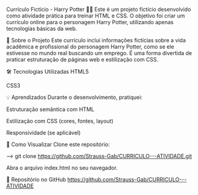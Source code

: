 Currículo Fictício - Harry Potter 🧙‍♂️
Este é um projeto fictício desenvolvido como atividade prática para treinar HTML e CSS. O objetivo foi criar um currículo online para o personagem Harry Potter, utilizando apenas tecnologias básicas da web.

📄 Sobre o Projeto
Este currículo inclui informações fictícias sobre a vida acadêmica e profissional do personagem Harry Potter, como se ele estivesse no mundo real buscando um emprego. É uma forma divertida de praticar estruturação de páginas web e estilização com CSS.

🛠️ Tecnologias Utilizadas
HTML5

CSS3

💡 Aprendizados
Durante o desenvolvimento, pratiquei:

Estruturação semântica com HTML

Estilização com CSS (cores, fontes, layout)

Responsividade (se aplicável)

📂 Como Visualizar
Clone este repositório:

-->	git clone https://github.com/Strauss-Gab/CURRICULO---ATIVIDADE.git

Abra o arquivo index.html no seu navegador.

🔗 Repositório no GitHub
https://github.com/Strauss-Gab/CURRICULO---ATIVIDADE